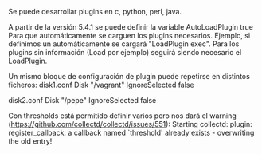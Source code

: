 Se puede desarrollar plugins en c, python, perl, java.


A partir de la versión 5.4.1 se puede definir la variable
  AutoLoadPlugin true
Para que automáticamente se carguen los plugins necesarios.
Ejemplo, si definimos un <exec> automáticamente se cargará "LoadPlugin exec".
Para los plugins sin información (Load por ejemplo) seguirá siendo necesario el LoadPlugin.


Un mismo bloque de configuración de plugin puede repetirse en distintos ficheros:
disk1.conf
<Plugin disk>
       Disk "/vagrant"
       IgnoreSelected false
</Plugin>

disk2.conf
<Plugin disk>
       Disk "/pepe"
       IgnoreSelected false
</Plugin>


Con thresholds está permitido definir varios <Plugin threshold> pero nos dará el warning (https://github.com/collectd/collectd/issues/551): 
Starting collectd: plugin: register_callback: a callback named `threshold' already exists - overwriting the old entry!

